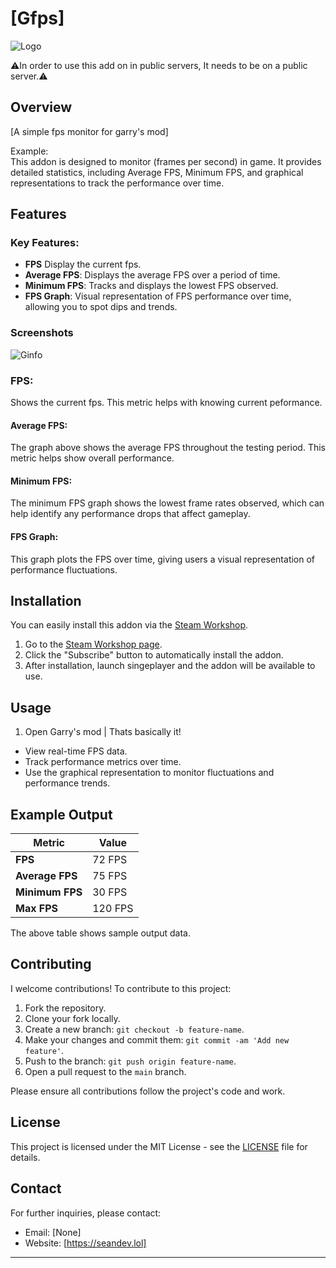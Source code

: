 <h1>[Gfps]</h1>

![Logo](https://github.com/user-attachments/assets/4ce70a1a-c106-4d9b-9cfc-40b5255496bc)

⚠️In order to use this add on in public servers, It needs to be on a public server.⚠️
## Overview

[A simple fps monitor for garry's mod]

Example:  
This addon is designed to monitor (frames per second) in game. It provides detailed statistics, including Average FPS, Minimum FPS, and graphical representations to track the performance over time.

## Features

### Key Features:
- **FPS** Display the current fps.
- **Average FPS**: Displays the average FPS over a period of time.
- **Minimum FPS**: Tracks and displays the lowest FPS observed.
- **FPS Graph**: Visual representation of FPS performance over time, allowing you to spot dips and trends.

### Screenshots
![Ginfo](https://github.com/user-attachments/assets/5501e7e8-aa05-4fdc-b4c9-e7df79f194e6)


### FPS:
Shows the current fps. This metric helps with knowing current peformance.

#### Average FPS:

The graph above shows the average FPS throughout the testing period. This metric helps show overall performance.

#### Minimum FPS:
The minimum FPS graph shows the lowest frame rates observed, which can help identify any performance drops that affect gameplay.

#### FPS Graph: 
This graph plots the FPS over time, giving users a visual representation of performance fluctuations.

## Installation

You can easily install this addon via the [Steam Workshop](https://steamcommunity.com/sharedfiles/filedetails/?id=3401664692).

1. Go to the [Steam Workshop page](https://steamcommunity.com/sharedfiles/filedetails/?id=3401664692).
2. Click the "Subscribe" button to automatically install the addon.
3. After installation, launch singeplayer and the addon will be available to use.

## Usage
1. Open Garry's mod | Thats basically it!

- View real-time FPS data.
- Track performance metrics over time.
- Use the graphical representation to monitor fluctuations and performance trends.

## Example Output

| Metric          | Value        |
|-----------------|--------------|
| **FPS**         | 72 FPS       |
| **Average FPS** | 75 FPS       |
| **Minimum FPS** | 30 FPS       |
| **Max FPS**    | 120 FPS      |
The above table shows sample output data.

## Contributing

I welcome contributions! To contribute to this project:

1. Fork the repository.
2. Clone your fork locally.
3. Create a new branch: `git checkout -b feature-name`.
4. Make your changes and commit them: `git commit -am 'Add new feature'`.
5. Push to the branch: `git push origin feature-name`.
6. Open a pull request to the `main` branch.

Please ensure all contributions follow the project's code and work.

## License

This project is licensed under the MIT License - see the [LICENSE](LICENSE) file for details.

## Contact

For further inquiries, please contact:

- Email: [None]
- Website: [https://seandev.lol]

---
